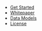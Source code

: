 
* [Get Started](#welcome-to-emof-open-material-echange-format)
* [Whitepaper](whitepaper.md)
* [Data Models](models.md)
* [License](license.md)

